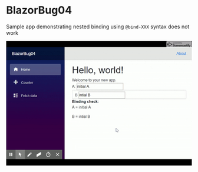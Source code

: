 # BlazorBug04
Sample app demonstrating nested binding using `@bind-XXX` syntax does not work

![Demo of bug](BlazorBug04.gif?raw=true "Bug")